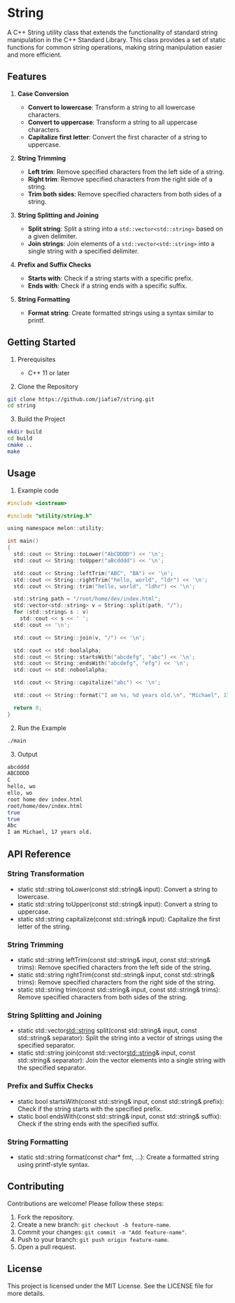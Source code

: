 # String

A C++ String utility class that extends the functionality of standard string manipulation in the C++ Standard Library. This class provides a set of static functions for common string operations, making string manipulation easier and more efficient.

## Features

1. **Case Conversion**

   - **Convert to lowercase**: Transform a string to all lowercase characters.
   - **Convert to uppercase**: Transform a string to all uppercase characters.
   - **Capitalize first letter**: Convert the first character of a string to uppercase.

2. **String Trimming**

   - **Left trim**: Remove specified characters from the left side of a string.
   - **Right trim**: Remove specified characters from the right side of a string.
   - **Trim both sides**: Remove specified characters from both sides of a string.

3. **String Splitting and Joining**

   - **Split string**: Split a string into a `std::vector<std::string>` based on a given delimiter.
   - **Join strings**: Join elements of a `std::vector<std::string>` into a single string with a specified delimiter.

4. **Prefix and Suffix Checks**

   - **Starts with**: Check if a string starts with a specific prefix.
   - **Ends with**: Check if a string ends with a specific suffix.

5. **String Formatting**
   - **Format string**: Create formatted strings using a syntax similar to printf.

## Getting Started

1. Prerequisites

   - C++ 11 or later

2. Clone the Repository

```bash
git clone https://github.com/jiafie7/string.git
cd string
```

3. Build the Project

```bash
mkdir build
cd build
cmake ..
make
```

## Usage

1. Example code

```c
#include <iostream>

#include "utility/string.h"

using namespace melon::utility;

int main()
{
  std::cout << String::toLower("AbCDDDD") << '\n';
  std::cout << String::toUpper("aBcdddd") << '\n';

  std::cout << String::leftTrim("ABC", "BA") << '\n';
  std::cout << String::rightTrim("hello, world", "ldr") << '\n';
  std::cout << String::trim("hello, world", "ldhr") << '\n';

  std::string path = "/root/home/dev/index.html";
  std::vector<std::string> v = String::split(path, "/");
  for (std::string& s : v)
    std::cout << s << ' ';
  std::cout << '\n';

  std::cout << String::join(v, "/") << '\n';

  std::cout << std::boolalpha;
  std::cout << String::startsWith("abcdefg", "abc") << '\n';
  std::cout << String::endsWith("abcdefg", "efg") << '\n';
  std::cout << std::noboolalpha;

  std::cout << String::capitalize("abc") << '\n';

  std::cout << String::format("I am %s, %d years old.\n", "Michael", 17);

  return 0;
}
```

2. Run the Example

```bash
./main
```

3. Output

```bash
abcdddd
ABCDDDD
C
hello, wo
ello, wo
root home dev index.html
root/home/dev/index.html
true
true
Abc
I am Michael, 17 years old.
```

## API Reference

### String Transformation

- static std::string toLower(const std::string& input): Convert a string to lowercase.
- static std::string toUpper(const std::string& input): Convert a string to uppercase.
- static std::string capitalize(const std::string& input): Capitalize the first letter of the string.

### String Trimming

- static std::string leftTrim(const std::string& input, const std::string& trims): Remove specified characters from the left side of the string.
- static std::string rightTrim(const std::string& input, const std::string& trims): Remove specified characters from the right side of the string.
- static std::string trim(const std::string& input, const std::string& trims): Remove specified characters from both sides of the string.

### String Splitting and Joining

- static std::vector<std::string> split(const std::string& input, const std::string& separator): Split the string into a vector of strings using the specified separator.
- static std::string join(const std::vector<std::string>& input, const std::string& separator): Join the vector elements into a single string with the specified separator.

### Prefix and Suffix Checks

- static bool startsWith(const std::string& input, const std::string& prefix): Check if the string starts with the specified prefix.
- static bool endsWith(const std::string& input, const std::string& suffix): Check if the string ends with the specified suffix.

### String Formatting

- static std::string format(const char\* fmt, ...): Create a formatted string using printf-style syntax.

## Contributing

Contributions are welcome! Please follow these steps:

1. Fork the repository.
2. Create a new branch: `git checkout -b feature-name`.
3. Commit your changes: `git commit -m "Add feature-name"`.
4. Push to your branch: `git push origin feature-name`.
5. Open a pull request.

## License

This project is licensed under the MIT License. See the LICENSE file for more details.
